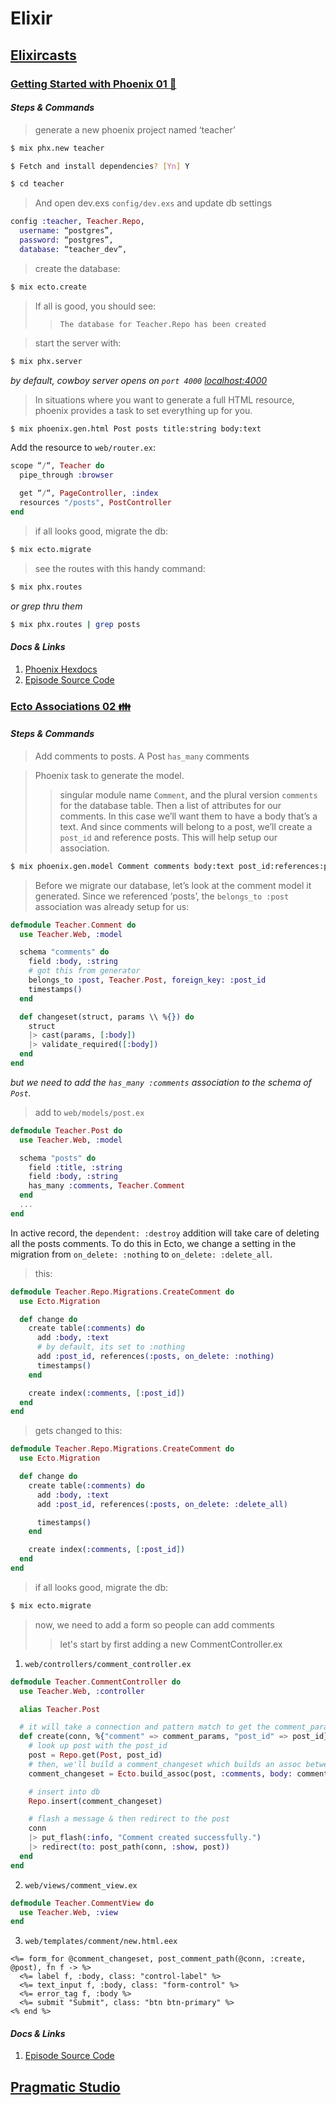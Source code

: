 # Elixir

## [Elixircasts](https://elixircasts.io/)

### [Getting Started with Phoenix 01 :rocket:](https://elixircasts.io/getting-started-with-phoenix)
#### *Steps & Commands*

>  generate a new phoenix project named ‘teacher’
```sh        
$ mix phx.new teacher
```
```sh        
$ Fetch and install dependencies? [Yn] Y
```
```sh        
$ cd teacher
```

> And open dev.exs `config/dev.exs` and update db settings
```elixir
config :teacher, Teacher.Repo,
  username: “postgres”,
  password: “postgres”,
  database: “teacher_dev”,
```
> create the database:
```sh
$ mix ecto.create
```
> If all is good, you should see:
>> `The database for Teacher.Repo has been created`

> start the server with:
```sh
$ mix phx.server
```
*by default, cowboy server opens on `port 4000` [localhost:4000](http://localhost:4000)*

> In situations where you want to generate a full HTML resource, phoenix provides a task to set everything up for you.
```sh
$ mix phoenix.gen.html Post posts title:string body:text
```

Add the resource to `web/router.ex`:
```elixir
scope “/“, Teacher do
  pipe_through :browser

  get “/“, PageController, :index
  resources "/posts", PostController
end
```

> if all looks good, migrate the db:
```sh
$ mix ecto.migrate
```

> see the routes with this handy command:
```sh
$ mix phx.routes
```
*or grep thru them*
```sh
$ mix phx.routes | grep posts
```
#### *Docs & Links*
1. [Phoenix Hexdocs](https://hexdocs.pm/phoenix/up_and_running.html)
2. [Episode Source Code](https://github.com/elixircastsio/001-getting-started-with-phoenix)


### [Ecto Associations 02 :family:](https://elixircasts.io/adding-comments-with-ecto-associations)
#### *Steps & Commands*
>  Add comments to posts.  A Post `has_many` comments

>  Phoenix task to generate the model.
>> singular module name `Comment`, and the plural version `comments` for the database table. Then a list of attributes for our comments. In this case we’ll want them to have a body that’s a text. And since comments will belong to a post, we’ll create a `post_id` and reference posts. This will help setup our association.
```sh
$ mix phoenix.gen.model Comment comments body:text post_id:references:posts
```

> Before we migrate our database, let’s look at the comment model it generated. Since we referenced ‘posts’, the `belongs_to :post` association was already setup for us:
```elixir
defmodule Teacher.Comment do
  use Teacher.Web, :model

  schema "comments" do
    field :body, :string
    # got this from generator
    belongs_to :post, Teacher.Post, foreign_key: :post_id
    timestamps()
  end

  def changeset(struct, params \\ %{}) do
    struct
    |> cast(params, [:body])
    |> validate_required([:body])
  end
end
```
*but we need to add the `has_many :comments` association to the schema of `Post`.*

> add to `web/models/post.ex`
```elixir
defmodule Teacher.Post do  
  use Teacher.Web, :model

  schema "posts" do
    field :title, :string
    field :body, :string
    has_many :comments, Teacher.Comment
  end
  ...
end
```
In active record, the `dependent: :destroy` addition will take care of deleting all the posts comments.  To do this in Ecto, we change a setting in the migration from `on_delete: :nothing` to `on_delete: :delete_all`.

> this:
```elixir
defmodule Teacher.Repo.Migrations.CreateComment do
  use Ecto.Migration

  def change do
    create table(:comments) do
      add :body, :text
      # by default, its set to :nothing
      add :post_id, references(:posts, on_delete: :nothing)
      timestamps()
    end

    create index(:comments, [:post_id])
  end
end
```
> gets changed to this:
```elixir
defmodule Teacher.Repo.Migrations.CreateComment do
  use Ecto.Migration

  def change do
    create table(:comments) do
      add :body, :text
      add :post_id, references(:posts, on_delete: :delete_all)

      timestamps()
    end

    create index(:comments, [:post_id])
  end
end
```
> if all looks good, migrate the db:
```sh
$ mix ecto.migrate
```

> now, we need to add a form so people can add comments
>> let's start by first adding a new CommentController.ex
1. `web/controllers/comment_controller.ex`
```elixir
defmodule Teacher.CommentController do
  use Teacher.Web, :controller

  alias Teacher.Post

  # it will take a connection and pattern match to get the comment_params and post_id
  def create(conn, %{"comment" => comment_params, "post_id" => post_id}) do
    # look up post with the post_id
    post = Repo.get(Post, post_id)
    # then, we'll build a comment_changeset which builds an assoc between comment and post and sets the value of the body key from the comment_params
    comment_changeset = Ecto.build_assoc(post, :comments, body: comment_params["body"])

    # insert into db
    Repo.insert(comment_changeset)

    # flash a message & then redirect to the post
    conn
    |> put_flash(:info, "Comment created successfully.")
    |> redirect(to: post_path(conn, :show, post))
  end
end
```
2. `web/views/comment_view.ex`
```elixir
defmodule Teacher.CommentView do
  use Teacher.Web, :view
end
```
3. `web/templates/comment/new.html.eex`
```text
<%= form_for @comment_changeset, post_comment_path(@conn, :create, @post), fn f -> %>
  <%= label f, :body, class: "control-label" %>
  <%= text_input f, :body, class: "form-control" %>
  <%= error_tag f, :body %>
  <%= submit "Submit", class: "btn btn-primary" %>
<% end %>
```

#### *Docs & Links*
1. [Episode Source Code](https://github.com/elixircastsio/002-adding-comments-with-ecto-has-many-and-belongs-to)


## [Pragmatic Studio](https://online.pragmaticstudio.com/courses/elixir/)
